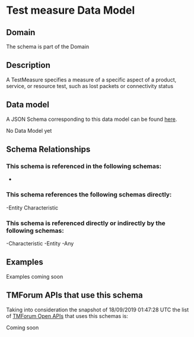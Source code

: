# Test measure Data Model

## Domain

The  schema is part of the  Domain

## Description

A TestMeasure specifies a measure of a specific aspect of a product, service, or resource test, such as lost packets or connectivity status

## Data model

A JSON Schema corresponding to this data model can be found
[here](https://github.com/tmforum-rand/schemas/blob/master/Service/TestMeasure.schema.json).

No Data Model yet

## Schema Relationships

### This schema is referenced in the following schemas:

-

### This schema references the following schemas directly:

-Entity
Characteristic

### This schema is referenced directly or indirectly by the following schemas:

-Characteristic
-Entity
-Any



## Examples

Examples coming soon

## TMForum APIs that use this schema

Taking into consideration the snapshot of 18/09/2019 01:47:28 UTC the list of [TMForum Open APIs](https://www.tmforum.org/open-apis/) that uses this schemas is:

Coming soon